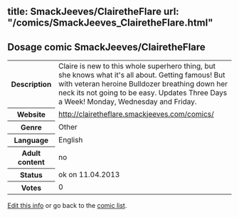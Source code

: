 title: SmackJeeves/ClairetheFlare
url: "/comics/SmackJeeves_ClairetheFlare.html"
---
Dosage comic SmackJeeves/ClairetheFlare
-----------------------------------------

<table class="comicinfo">
<tr>
<th>Description</th><td>Claire is new to this whole superhero thing, but she knows what it's all about. Getting famous! But with veteran heroine Bulldozer breathing down her neck its not going to be easy. Updates Three Days a Week! Monday, Wednesday and Friday.</td>
</tr>
<tr>
<th>Website</th><td><a href="http://clairetheflare.smackjeeves.com/comics/">http://clairetheflare.smackjeeves.com/comics/</a></td>
</tr>
<tr>
<th>Genre</th><td>Other</td>
</tr>
<tr>
<th>Language</th><td>English</td>
</tr>
<tr>
<th>Adult content</th><td>no</td>
</tr>
<tr>
<th>Status</th><td>ok on 11.04.2013</td>
</tr>
<tr>
<th>Votes</th><td>0</div></td>
</tr>
</table>

[Edit this info](/comics/SmackJeeves_ClairetheFlare_edit.html) or go back to the [comic list](../comic-index.html).
